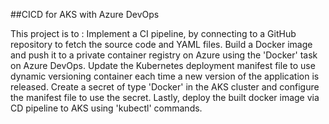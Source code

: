 ##CICD for AKS with Azure DevOps

This project is to :
Implement a CI pipeline, by connecting to a GitHub repository to fetch the source code and YAML files. Build a Docker image and push it to a private container registry on Azure using the 'Docker' task on Azure DevOps. Update the Kubernetes deployment manifest file to use dynamic versioning container each time a new version of the application is released. Create a secret of type 'Docker' in the AKS cluster and configure the manifest file to use the secret. Lastly, deploy the built docker image via CD pipeline to AKS using 'kubectl' commands.
